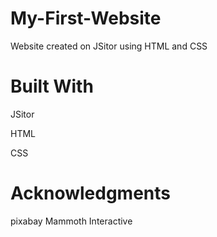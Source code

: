 # My-First-Website
Website created on JSitor using HTML and CSS



# Built With
JSitor

HTML

CSS


# Acknowledgments
pixabay
Mammoth Interactive
